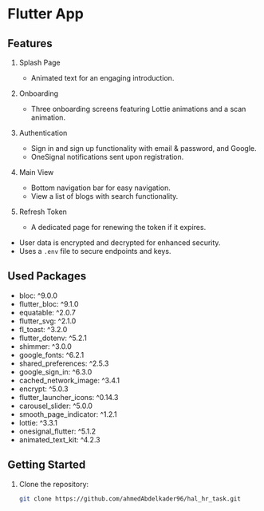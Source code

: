 # Flutter App

## Features

1. Splash Page
    - Animated text for an engaging introduction.

2. Onboarding
    - Three onboarding screens featuring Lottie animations and a scan animation.

3. Authentication
    - Sign in and sign up functionality with email & password, and Google.
    - OneSignal notifications sent upon registration.

4. Main View
    - Bottom navigation bar for easy navigation.
    - View a list of blogs with search functionality.

5. Refresh Token
    - A dedicated page for renewing the token if it expires.


- User data is encrypted and decrypted for enhanced security.
- Uses a `.env` file to secure endpoints and keys.


## Used Packages

- bloc: ^9.0.0
- flutter_bloc: ^9.1.0
- equatable: ^2.0.7
- flutter_svg: ^2.1.0
- fl_toast: ^3.2.0
- flutter_dotenv: ^5.2.1
- shimmer: ^3.0.0
- google_fonts: ^6.2.1
- shared_preferences: ^2.5.3
- google_sign_in: ^6.3.0
- cached_network_image: ^3.4.1
- encrypt: ^5.0.3
- flutter_launcher_icons: ^0.14.3
- carousel_slider: ^5.0.0
- smooth_page_indicator: ^1.2.1
- lottie: ^3.3.1
- onesignal_flutter: ^5.1.2
- animated_text_kit: ^4.2.3

## Getting Started

1. Clone the repository:
   ```bash
   git clone https://github.com/ahmedAbdelkader96/hal_hr_task.git
